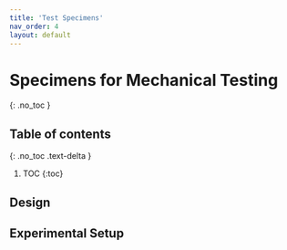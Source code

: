 ```yaml
---
title: 'Test Specimens'
nav_order: 4
layout: default
---
```


# Specimens for Mechanical Testing
{: .no_toc }


## Table of contents
{: .no_toc .text-delta }

1. TOC
{:toc}

## Design

<script src="https://embed.github.com/view/3d/prnthp/negshell/master/files/specimens/20x15Mold_Top.STL"></script>


## Experimental Setup
